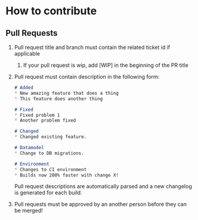 # How to contribute

## Pull Requests
1. Pull request title and branch must contain the related ticket id if applicable
    1. If your pull request is wip, add [WIP] in the beginning of the PR title
1. Pull request must contain description in the following form:
   ```md
   # Added
   * New amazing feature that does a thing
   * This feature does another thing
   
   # Fixed
   * Fixed problem 1
   * Another problem fixed
   
   # Changed
   * Changed existing feature.
   
   # Datamodel
   * Change to DB migrations.
   
   # Environment
   * Changes to CI environment
   * Builds now 200% faster with change X!
   ```
   Pull request descriptions are automatically parsed and a new changelog is generated for each build.
   
1. Pull requests must be approved by an another person before they can be merged!
